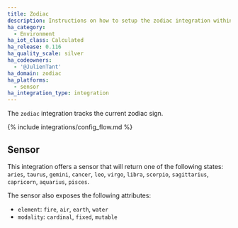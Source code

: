 ```yaml
---
title: Zodiac
description: Instructions on how to setup the zodiac integration within Home Assistant.
ha_category:
  - Environment
ha_iot_class: Calculated
ha_release: 0.116
ha_quality_scale: silver
ha_codeowners:
  - '@JulienTant'
ha_domain: zodiac
ha_platforms:
  - sensor
ha_integration_type: integration
---
```


The `zodiac` integration tracks the current zodiac sign.

{% include integrations/config_flow.md %}

## Sensor

This integration offers a sensor that will return one of the following states:
`aries`, `taurus`, `gemini`, `cancer`, `leo`, `virgo`, `libra`, `scorpio`, `sagittarius`, `capricorn`, `aquarius`, `pisces`.

The sensor also exposes the following attributes:

- `element`: `fire`, `air`, `earth`, `water`
- `modality`: `cardinal`, `fixed`, `mutable`
